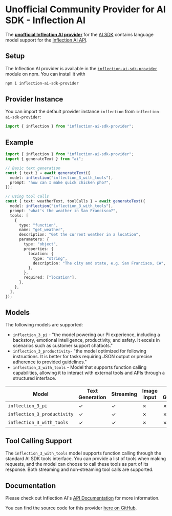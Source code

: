 # Unofficial Community Provider for AI SDK - Inflection AI

The **[unofficial Inflection AI provider](https://www.npmjs.com/package/inflection-ai-sdk-provider)** for the [AI SDK](https://sdk.vercel.ai/docs) contains language model support for the [Inflection AI API](https://developers.inflection.ai/).

## Setup

The Inflection AI provider is available in the [`inflection-ai-sdk-provider`](https://www.npmjs.com/package/inflection-ai-sdk-provider) module on npm. You can install it with

```bash
npm i inflection-ai-sdk-provider
```

## Provider Instance

You can import the default provider instance `inflection` from `inflection-ai-sdk-provider`:

```ts
import { inflection } from "inflection-ai-sdk-provider";
```

## Example

```ts
import { inflection } from "inflection-ai-sdk-provider";
import { generateText } from "ai";

// Basic text generation
const { text } = await generateText({
  model: inflection("inflection_3_with_tools"),
  prompt: "how can I make quick chicken pho?",
});

// Using tool calls
const { text: weatherText, toolCalls } = await generateText({
  model: inflection("inflection_3_with_tools"),
  prompt: "what's the weather in San Francisco?",
  tools: [
    {
      type: "function",
      name: "get_weather",
      description: "Get the current weather in a location",
      parameters: {
        type: "object",
        properties: {
          location: {
            type: "string",
            description: "The city and state, e.g. San Francisco, CA",
          },
        },
        required: ["location"],
      },
    },
  ],
});
```

## Models

The following models are supported:

- `inflection_3_pi` - "the model powering our Pi experience, including a backstory, emotional intelligence, productivity, and safety. It excels in scenarios such as customer support chatbots."
- `inflection_3_productivity`- "the model optimized for following instructions. It is better for tasks requiring JSON output or precise adherence to provided guidelines."
- `inflection_3_with_tools` - Model that supports function calling capabilities, allowing it to interact with external tools and APIs through a structured interface.

| Model                       | Text Generation | Streaming | Image Input | Object Generation | Tool Usage | Tool Streaming |
| --------------------------- | --------------- | --------- | ----------- | ----------------- | ---------- | -------------- |
| `inflection_3_pi`           | ✓               | ✓         | ✗           | ✗                 | ✗          | ✗              |
| `inflection_3_productivity` | ✓               | ✓         | ✗           | ✗                 | ✗          | ✗              |
| `inflection_3_with_tools`   | ✓               | ✓         | ✗           | ✗                 | ✓          | ✓              |

## Tool Calling Support

The `inflection_3_with_tools` model supports function calling through the standard AI SDK tools interface. You can provide a list of tools when making requests, and the model can choose to call these tools as part of its response. Both streaming and non-streaming tool calls are supported.

## Documentation

Please check out Inflection AI's [API Documentation](https://developers.inflection.ai/docs/api-reference) for more information.

You can find the source code for this provider [here on GitHub](https://github.com/Umbrage-Studios/inflection-ai-sdk-provider).
